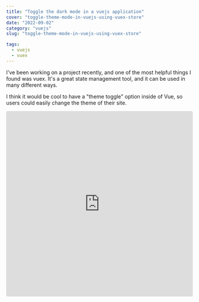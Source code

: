```yaml
---
title: "Toggle the dark mode in a vuejs application"
cover: "toggle-theme-mode-in-vuejs-using-vuex-store"
date: "2022-09-02"
category: "vuejs"
slug: "toggle-theme-mode-in-vuejs-using-vuex-store"

tags:
  - vuejs
  - vuex
---
```




I've been working on a project recently, and one of the most helpful things I found was vuex. It's a great state management tool, and it can be used in many different ways.

I think it would be cool to have a "theme toggle" option inside of Vue, so users could easily change the theme of their site.

<iframe src="https://codesandbox.io/embed/vuejs-dark-mode-toggle-ihtf1m?fontsize=14&hidenavigation=1&theme=dark"
     style="width:100%; height:500px; border:0; border-radius: 4px; overflow:hidden;"
     title="vuejs-dark-mode-toggle"
     allow="accelerometer; ambient-light-sensor; camera; encrypted-media; geolocation; gyroscope; hid; microphone; midi; payment; usb; vr; xr-spatial-tracking"
     sandbox="allow-forms allow-modals allow-popups allow-presentation allow-same-origin allow-scripts"
   ></iframe>
